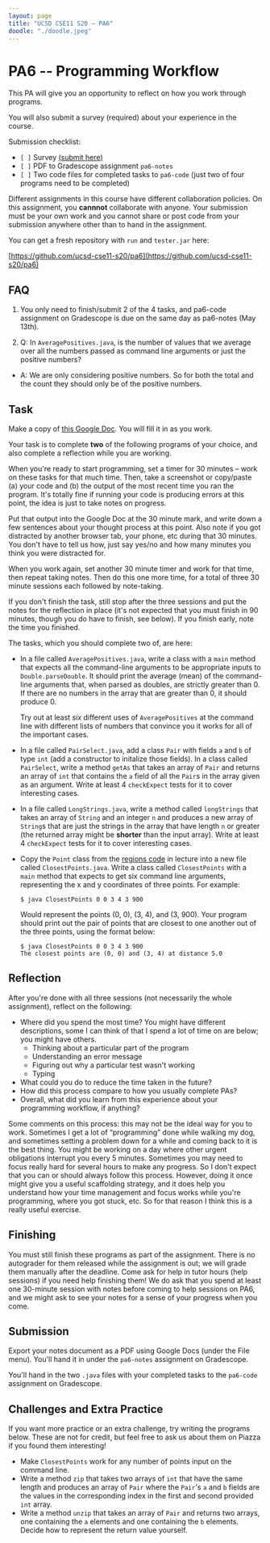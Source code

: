 ```yaml
---
layout: page
title: "UCSD CSE11 S20 – PA6"
doodle: "./doodle.jpeg"
---
```


# PA6 -- Programming Workflow

This PA will give you an opportunity to reflect on how you work through
programs.

You will also submit a survey (required) about your experience in the course.

Submission checklist:
  - `[ ]` Survey [(submit here)](https://docs.google.com/forms/d/e/1FAIpQLSeWEuBKICqefsps2E7qxognjn6No0UjaRFm1VefSYMbylCqcg/viewform)
  - `[ ]` PDF to Gradescope assignment `pa6-notes`
  - `[ ]` Two code files for completed tasks to `pa6-code` (just two of four programs need to be completed)

Different assignments in this course have different collaboration policies.
On this assignment, you **cannnot** collaborate with anyone. Your submission
must be your own work and you cannot share or post code from your submission
anywhere other than to hand in the assignment.

You can get a fresh repository with `run` and `tester.jar` here:

[https://github.com/ucsd-cse11-s20/pa6](https://github.com/ucsd-cse11-s20/pa6)

## FAQ
1. You only need to finish/submit 2 of the 4 tasks, and pa6-code assignment on Gradescope is due on the same day as pa6-notes (May 13th).

2. Q: In `AveragePositives.java`, is the number of values that we average over all the numbers passed as command line arguments or just the positive numbers?
- A: We are only considering positive numbers. So for both the total and the count they should only be of the positive numbers.  


## Task

Make a copy of [this Google
Doc](https://docs.google.com/document/d/1pbXuHp-_2wKZR9o44laLOJ45Q9tjFgm9OdC_Pin73Hw/edit?usp=sharing).
You will fill it in as you work.

Your task is to complete **two** of the following programs of your choice,
and also complete a reflection while you are working.

When you're ready to start programming, set a timer for 30 minutes – work on
these tasks for that much time. Then, take a screenshot or copy/paste (a)
your code and (b) the output of the most recent time you ran the program.
It's totally fine if running your code is producing errors at this point, the
idea is just to take notes on progress.

Put that output into the Google Doc at the 30 minute mark, and write down a
few sentences about your thought process at this point. Also note if you got
distracted by another browser tab, your phone, etc during that 30 minutes.
You don't have to tell us how, just say yes/no and how many minutes you think
you were distracted for.

When you work again, set another 30 minute timer and work for that time, then
repeat taking notes. Then do this one more time, for a total of three 30 minute
sessions each followed by note-taking.

If you don't finish the task, still stop after the three sessions and put the
notes for the reflection in place (it's not expected that you must finish in
90 minutes, though you do have to finish, see below). If you finish early,
note the time you finished.

The tasks, which you should complete two of, are here:

- In a file called `AveragePositives.java`, write a class with a `main`
method that expects all the command-line arguments to be appropriate inputs
to `Double.parseDouble`. It should print the average (mean) of the
command-line arguments that, when parsed as doubles, are strictly greater
than 0. If there are no numbers in the array that are greater than 0, it
should produce 0.

  Try out at least _six_ different uses of `AveragePositives` at the command
  line with different lists of numbers that convince you it works for all of
  the important cases.

- In a file called `PairSelect.java`, add a class `Pair` with fields `a` and
`b` of type `int` (add a constructor to initalize those fields). In a class
called `PairSelect`, write a method `getAs` that takes an array of `Pair` and
returns an array of `int` that contains the `a` field of all the `Pair`s in
the array given as an argument. Write at least 4 `checkExpect` tests for it
to cover interesting cases.

- In a file called `LongStrings.java`, write a method called `longStrings`
that takes an array of `String` and an integer `n` and produces a new array
of `String`s that are just the strings in the array that have length `n` or
greater (the returned array might be **shorter** than the input array). Write
at least 4 `checkExpect` tests for it to cover interesting cases.

- Copy the `Point` class from the [regions
code](https://github.com/ucsd-cse11-s20/08-Abstract-Classes) in lecture into
a new file called `ClosestPoints.java`. Write a class called `ClosestPoints`
with a `main` method that expects to get six command line arguments,
representing the x and y coordinates of three points. For example:

    ```
    $ java ClosestPoints 0 0 3 4 3 900
    ```

    Would represent the points (0, 0), (3, 4), and (3, 900). Your program
    should print out the pair of points that are closest to one another out
    of the three points, using the format below:

    ```
    $ java ClosestPoints 0 0 3 4 3 900
    The closest points are (0, 0) and (3, 4) at distance 5.0
    ```

## Reflection

After you're done with all three sessions (not necessarily the whole
assignment), reflect on the following:

- Where did you spend the most time? You might have different descriptions,
some I can think of that I spend a lot of time on are below; you might have
others.
  - Thinking about a particular part of the program
  - Understanding an error message
  - Figuring out why a particular test wasn't working
  - Typing
- What could you do to reduce the time taken in the future?
- How did this process compare to how you usually complete PAs?
- Overall, what did you learn from this experience about your programming
workflow, if anything?

Some comments on this process: this may not be the ideal way for you to work.
Sometimes I get a lot of “programming” done while walking my dog, and
sometimes setting a problem down for a while and coming back to it is the
best thing. You might be working on a day where other urgent obligations
interrupt you every 5 minutes. Sometimes you may need to focus really hard
for several hours to make any progress. So I don't expect that you can or
should always follow this process. However, doing it once might give you a
useful scaffolding strategy, and it does help you understand how your time
management and focus works while you're programming, where you got stuck,
etc. So for that reason I think this is a really useful exercise.

## Finishing

You must still finish these programs as part of the assignment. There is no
autograder for them released while the assignment is out; we will grade them
manually after the deadline. Come ask for help in tutor hours (help sessions) 
if you need help finishing them! We do ask that you spend at least one 
30-minute session with notes before coming to help sessions on PA6, and we 
might ask to see your notes for a sense of your progress when you come.

## Submission

Export your notes document as a PDF using Google Docs (under the File menu).
You'll hand it in under the `pa6-notes` assignment on Gradescope.

You'll hand in the two `.java` files with your completed tasks to the
`pa6-code` assignment on Gradescope.

## Challenges and Extra Practice

If you want more practice or an extra challenge, try writing the programs
below. These are not for credit, but feel free to ask us about them on
Piazza if you found them interesting!

- Make `ClosestPoints` work for any number of points input on the command
line.
- Write a method `zip` that takes two arrays of `int` that have the same
length and produces an array of `Pair` where the `Pair`'s `a` and `b` fields
are the values in the corresponding index in the first and second provided
`int` array.
- Write a method `unzip` that takes an array of `Pair` and returns two
arrays, one containing the `a` elements and one containing the `b` elements.
Decide how to represent the return value yourself.
